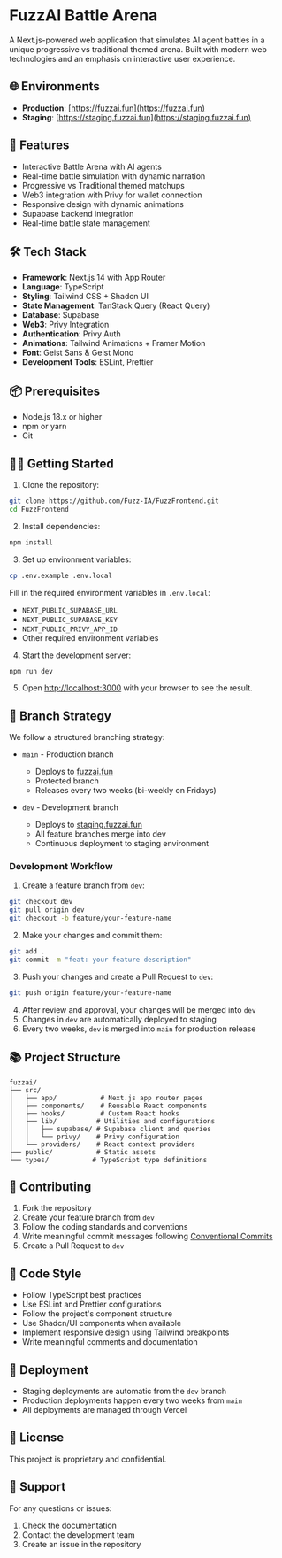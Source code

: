 # FuzzAI Battle Arena

A Next.js-powered web application that simulates AI agent battles in a unique progressive vs traditional themed arena. Built with modern web technologies and an emphasis on interactive user experience.

## 🌐 Environments

- **Production**: [https://fuzzai.fun](https://fuzzai.fun)
- **Staging**: [https://staging.fuzzai.fun](https://staging.fuzzai.fun)

## 🚀 Features

- Interactive Battle Arena with AI agents
- Real-time battle simulation with dynamic narration
- Progressive vs Traditional themed matchups
- Web3 integration with Privy for wallet connection
- Responsive design with dynamic animations
- Supabase backend integration
- Real-time battle state management

## 🛠 Tech Stack

- **Framework**: Next.js 14 with App Router
- **Language**: TypeScript
- **Styling**: Tailwind CSS + Shadcn UI
- **State Management**: TanStack Query (React Query)
- **Database**: Supabase
- **Web3**: Privy Integration
- **Authentication**: Privy Auth
- **Animations**: Tailwind Animations + Framer Motion
- **Font**: Geist Sans & Geist Mono
- **Development Tools**: ESLint, Prettier

## 📦 Prerequisites

- Node.js 18.x or higher
- npm or yarn
- Git

## 🏃‍♂️ Getting Started

1. Clone the repository:
```bash
git clone https://github.com/Fuzz-IA/FuzzFrontend.git
cd FuzzFrontend
```

2. Install dependencies:
```bash
npm install
```

3. Set up environment variables:
```bash
cp .env.example .env.local
```
Fill in the required environment variables in `.env.local`:
- `NEXT_PUBLIC_SUPABASE_URL`
- `NEXT_PUBLIC_SUPABASE_KEY`
- `NEXT_PUBLIC_PRIVY_APP_ID`
- Other required environment variables

4. Start the development server:
```bash
npm run dev
```

5. Open [http://localhost:3000](http://localhost:3000) with your browser to see the result.

## 🌿 Branch Strategy

We follow a structured branching strategy:

- `main` - Production branch
  - Deploys to [fuzzai.fun](https://fuzzai.fun)
  - Protected branch
  - Releases every two weeks (bi-weekly on Fridays)

- `dev` - Development branch
  - Deploys to [staging.fuzzai.fun](https://staging.fuzzai.fun)
  - All feature branches merge into dev
  - Continuous deployment to staging environment

### Development Workflow

1. Create a feature branch from `dev`:
```bash
git checkout dev
git pull origin dev
git checkout -b feature/your-feature-name
```

2. Make your changes and commit them:
```bash
git add .
git commit -m "feat: your feature description"
```

3. Push your changes and create a Pull Request to `dev`:
```bash
git push origin feature/your-feature-name
```

4. After review and approval, your changes will be merged into `dev`
5. Changes in `dev` are automatically deployed to staging
6. Every two weeks, `dev` is merged into `main` for production release



## 📚 Project Structure

```
fuzzai/
├── src/
│   ├── app/           # Next.js app router pages
│   ├── components/    # Reusable React components
│   ├── hooks/         # Custom React hooks
│   ├── lib/          # Utilities and configurations
│   │   ├── supabase/ # Supabase client and queries
│   │   └── privy/    # Privy configuration
│   └── providers/    # React context providers
├── public/           # Static assets
└── types/           # TypeScript type definitions
```

## 🤝 Contributing

1. Fork the repository
2. Create your feature branch from `dev`
3. Follow the coding standards and conventions
4. Write meaningful commit messages following [Conventional Commits](https://www.conventionalcommits.org/)
5. Create a Pull Request to `dev`

## 📝 Code Style

- Follow TypeScript best practices
- Use ESLint and Prettier configurations
- Follow the project's component structure
- Use Shadcn/UI components when available
- Implement responsive design using Tailwind breakpoints
- Write meaningful comments and documentation

## 🚀 Deployment

- Staging deployments are automatic from the `dev` branch
- Production deployments happen every two weeks from `main`
- All deployments are managed through Vercel

## 📄 License

This project is proprietary and confidential.

## 🤝 Support

For any questions or issues:
1. Check the documentation
2. Contact the development team
3. Create an issue in the repository

